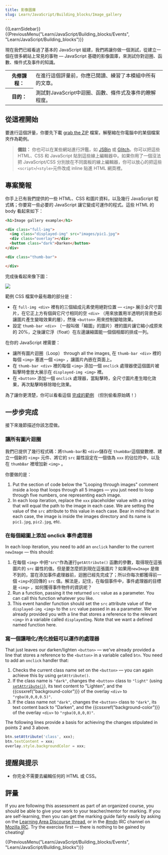 ```yaml
---
title: 影像圖庫
slug: Learn/JavaScript/Building_blocks/Image_gallery
---
```


{{LearnSidebar}}{{PreviousMenu("Learn/JavaScript/Building_blocks/Events", "Learn/JavaScript/Building_blocks")}}

現在我們已經看過了基本的 JavaScript 組建，我們將讓你做一個測試，從建立一個在很多網站上常見的事物 — JavaScript 基礎的影像圖庫，來測試你對迴圈、函數、條件式及事件的知識。

<table class="learn-box standard-table">
  <tbody>
    <tr>
      <th scope="row">先修課程：</th>
      <td>在進行這個評量前，你應已閱讀、練習了本模組中所有的文章。</td>
    </tr>
    <tr>
      <th scope="row">目的：</th>
      <td>測試對JavaScript中迴圈、函數、條件式及事件的瞭解程度。</td>
    </tr>
  </tbody>
</table>

## 從這裡開始

要進行這個評量，你要先下載 [grab the ZIP](https://github.com/mdn/learning-area/blob/master/javascript/building-blocks/gallery/gallery-start.zip?raw=true) 檔案，解壓縮在你電腦中的某個檔案夾作為範例。

> **備註：** 你也可以在某些網站進行評鑑，如 [JSBin](http://jsbin.com/) 或 [Glitch](https://glitch.com/)。你可以把這些 HTML、CSS 和 JavaScript 貼到這些線上編輯器中。如果你用了一個沒法把 JavaScript/CSS 分別放在不同面板的線上編輯器，你可以放心的把這些`<script>`/`<style>`元件改成 inline 貼進 HTML 網頁裡。

## 專案簡報

你手上已有我們提供的一些 HTML、CSS 和圖片資料，以及幾行 JavaScript 程式碼；你要寫一些必要的 JavaScript 讓它變成可運作的程式。這些 HTML 的 body 看起來如下：

```html
<h1>Image gallery example</h1>

<div class="full-img">
  <img class="displayed-img" src="images/pic1.jpg">
  <div class="overlay"></div>
  <button class="dark">Darken</button>
</div>

<div class="thumb-bar">

</div>
```

完成後看起來像下圖：

![](gallery.png)

範例 CSS 檔案中最有趣的部分是：

- 在 `full-img <div>` 裡有的三個組成元素使用絕對位置 — `<img>` 展示全尺寸圖片，在它正上方有個與它尺寸相同的空 `<div>` （用來放置用半透明的背景色彩讓圖片產生變暗效果的層），然後 `<button>` 用來控制變暗效果。
- 設定 `thumb-bar <div>` （一般叫做「縮圖」的圖片）裡的圖片讓它縮小成原來的 20%，之後讓它浮（float）在左邊讓縮圖能一個個相鄰的排成一列。

在你的 JavaScript 裡需要：

- 讓所有圖片迴圈（Loop） through all the images, 在 `thumb-bar <div>` 裡的每個 `<img>` 塞進一個 `<img>` ，讓圖片內嵌在頁面上。
- 在 `thumb-bar <div>` 裡的每個 `<img>` 添加一個 `onclick` 處理器使這個圖片被點擊時會放大展示在 `displayed-img <img>` 裡。
- 在 `<button>` 添加一個 `onclick` 處理器，當點擊時，全尺寸圖片產生暗化效果，再次點擊時移除暗化效果。

為了讓你更清楚，你可以看看這個 [完成的範例](http://mdn.github.io/learning-area/javascript/building-blocks/gallery/) （但別偷看原始碼！）

## 一步步完成

接下來幾節描述你該怎麼做。

### 讓所有圖片迴圈

我們已提供了幾行程式碼：將`thumb-bar`和 `<div>`儲存在 `thumbBar`這個變數裡、建立一個新的 `<img>` 元件、將它的 `src` 屬性設定在一個值為 `xxx` 的佔位符中，以及在 `thumbBar` 裡增加新 `<img>` 。

你要做的是：

1. Put the section of code below the "Looping through images" comment inside a loop that loops through all 5 images — you just need to loop through five numbers, one representing each image.
2. In each loop iteration, replace the `xxx` placeholder value with a string that will equal the path to the image in each case. We are setting the value of the `src` attribute to this value in each case. Bear in mind that in each case, the image is inside the images directory and its name is `pic1.jpg`, `pic2.jpg`, etc.

### 在每個縮圖上添加 onclick 事件處理器

In each loop iteration, you need to add an `onclick` handler to the current `newImage` — this should:

1. 在每個 `<img>` 中把`"src"`作為運行`getAttribute()` 函數的參數，取得現在這張圖片的 `src` 屬性的值。但是要怎麼抓到現在這張圖片？如果用`newImage` 是做不到的，當在添加事件處理器前，迴圈已經先完成了；所以你每次都獲得前一個 `<img>`的回傳的 `src` 值。解法是，記住，在每個事件中，事件處理器的目標是 `<img>` ，如何獲得事件物件的資訊呢？
2. Run a function, passing it the returned `src` value as a parameter. You can call this function whatever you like.
3. This event handler function should set the `src` attribute value of the `displayed-img <img>` to the `src` value passed in as a parameter. We've already provided you with a line that stores a reference to the relevant `<img>` in a variable called `displayedImg`. Note that we want a defined named function here.

### 寫一個讓暗化/亮化按鈕可以運作的處理器

That just leaves our darken/lighten `<button>` — we've already provided a line that stores a reference to the `<button>` in a variable called `btn`. You need to add an `onclick` handler that:

1. Checks the current class name set on the `<button>` — you can again achieve this by using `getAttribute()`.
2. If the class name is `"dark"`, changes the `<button>` class to `"light"` (using [`setAttribute()`](/zh-TW/docs/Web/API/Element/setAttribute)), its text content to "Lighten", and the {{cssxref("background-color")}} of the overlay `<div>` to `"rgba(0,0,0,0.5)"`.
3. If the class name not `"dark"`, changes the `<button>` class to `"dark"`, its text content back to "Darken", and the {{cssxref("background-color")}} of the overlay `<div>` to `"rgba(0,0,0,0)"`.

The following lines provide a basis for achieving the changes stipulated in points 2 and 3 above.

```js
btn.setAttribute('class', xxx);
btn.textContent = xxx;
overlay.style.backgroundColor = xxx;
```

## 提醒與提示

- 你完全不需要去編輯任何的 HTML 或 CSS。

## 評量

If you are following this assessment as part of an organized course, you should be able to give your work to your teacher/mentor for marking. If you are self-learning, then you can get the marking guide fairly easily by asking on the [Learning Area Discourse thread](https://discourse.mozilla-community.org/t/learning-web-development-marking-guides-and-questions/16294), or in the [#mdn](irc://irc.mozilla.org/mdn) IRC channel on [Mozilla IRC](https://wiki.mozilla.org/IRC). Try the exercise first — there is nothing to be gained by cheating!

{{PreviousMenu("Learn/JavaScript/Building_blocks/Events", "Learn/JavaScript/Building_blocks")}}
